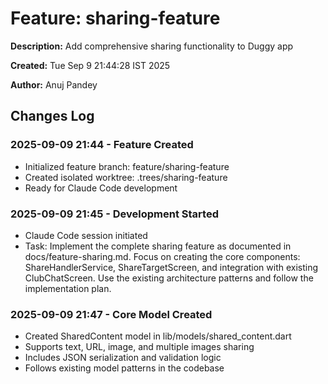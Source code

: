 # Feature: sharing-feature

**Description:** Add comprehensive sharing functionality to Duggy app

**Created:** Tue Sep  9 21:44:28 IST 2025

**Author:** Anuj Pandey

## Changes Log

### 2025-09-09 21:44 - Feature Created
- Initialized feature branch: feature/sharing-feature
- Created isolated worktree: .trees/sharing-feature
- Ready for Claude Code development


### 2025-09-09 21:45 - Development Started
- Claude Code session initiated
- Task: Implement the complete sharing feature as documented in docs/feature-sharing.md. Focus on creating the core components: ShareHandlerService, ShareTargetScreen, and integration with existing ClubChatScreen. Use the existing architecture patterns and follow the implementation plan.

### 2025-09-09 21:47 - Core Model Created
- Created SharedContent model in lib/models/shared_content.dart
- Supports text, URL, image, and multiple images sharing
- Includes JSON serialization and validation logic
- Follows existing model patterns in the codebase

